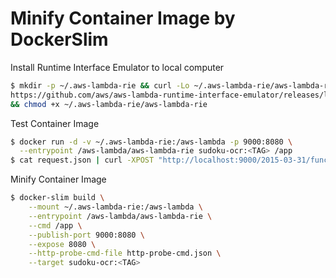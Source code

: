 # Minify Container Image by DockerSlim

Install Runtime Interface Emulator to local computer

```sh
$ mkdir -p ~/.aws-lambda-rie && curl -Lo ~/.aws-lambda-rie/aws-lambda-rie \
https://github.com/aws/aws-lambda-runtime-interface-emulator/releases/latest/download/aws-lambda-rie \
&& chmod +x ~/.aws-lambda-rie/aws-lambda-rie
```

Test Container Image

```sh
$ docker run -d -v ~/.aws-lambda-rie:/aws-lambda -p 9000:8080 \
  --entrypoint /aws-lambda/aws-lambda-rie sudoku-ocr:<TAG> /app
$ cat request.json | curl -XPOST "http://localhost:9000/2015-03-31/functions/function/invocations" -d @-
```

Minify Container Image

```sh
$ docker-slim build \
	--mount ~/.aws-lambda-rie:/aws-lambda \
	--entrypoint /aws-lambda/aws-lambda-rie \
	--cmd /app \
	--publish-port 9000:8080 \
	--expose 8080 \
	--http-probe-cmd-file http-probe-cmd.json \
	--target sudoku-ocr:<TAG>
```
